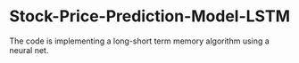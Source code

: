 # Stock-Price-Prediction-Model-LSTM
The code is implementing a long-short term memory algorithm using a neural net.

